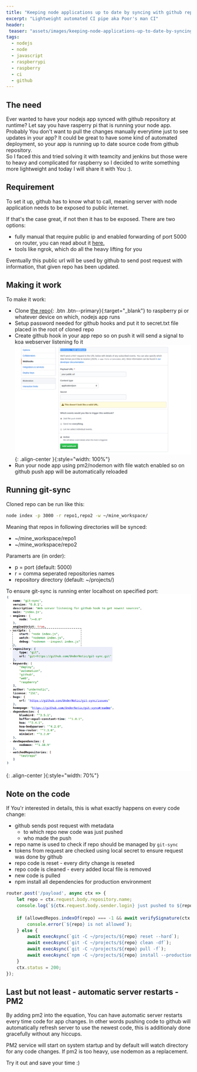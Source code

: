 ```yaml
---
title: "Keeping node applications up to date by syncing with github repo"
excerpt: "Lightweight automated CI pipe aka Poor's man CI"
header:
 teaser: "assets/images/keeping-node-applications-up-to-date-by-syncing-with-github-repo/teaser.png"
tags: 
  - nodejs
  - node
  - javascript
  - raspberrypi
  - raspberry
  - ci
  - github
--- 
```


## The need
Ever wanted to have your nodejs app synced with github repository at runtime?
Let say you have rasperry pi that is running your node app.
Probably You don't want to pull the changes manually everytime just to see updates in your app? It could be great to have some kind of automated deployment, so your app is running up to date source code from github repository.  
So I faced this and tried solving it with teamcity and jenkins but those were to heavy and complicated for raspberry so I decided to write something more lightweight and today I will share it with You :).

## Requirement
To set it up, github has to know what to call, meaning server with node application needs to be exposed to public internet.

If that's the case great, if not then it has to be exposed.
There are two options:
- fully manual that require public ip and enabled forwarding of port 5000 on router, you can read about it [here.](https://deaddesk.top/exposing-local-server-to-the-public-internet/)
- tools like ngrok, which do all the heavy lifting for you

Eventually this public url will be used by github to send post request with information, that given repo has been updated.

## Making it work
To make it work:
- Clone [the repo](https://github.com/UnderNotic/auto-deploy-raspberrypi){: .btn .btn--primary}{:target="_blank"} to raspberry pi or whatever device on which, nodejs app runs
- Setup password needed for github hooks and put it to secret.txt file placed in the root of cloned repo
- Create github hook in your app repo so on push it will send a signal to koa webserver listening fo it
![image-center](/assets/images/keeping-node-applications-up-to-date-by-syncing-with-github-repo/webhook.png){: .align-center }{:style="width: 100%"}
- Run your node app using pm2/nodemon with file watch enabled so on github push app will be automatically reloaded

## Running git-sync

Cloned repo can be run like this:
```bash
node index -p 3000 -r repo1,repo2 -w ~/mine_workspace/
```
Meaning that repos in following directories will be synced:
- ~/mine_workspace/repo1
- ~/mine_workspace/repo2

Paramerts are (in order):
- p = port (default: 5000)
- r = comma seperated repositories names
- repository directory (default: ~/projects/)

To ensure git-sync is running enter localhost on specified port:
![image-center](/assets/images/keeping-node-applications-up-to-date-by-syncing-with-github-repo/package.png){: .align-center }{:style="width: 70%"}

## Note on the code
If You'r interested in details, this is what exactly happens on every code change:
- github sends post request with metadata
    - to which repo new code was just pushed
    - who made the push
- repo name is used to check if repo should be managed by `git-sync`
- tokens from request are checked using local secret to ensure request was done by github
- repo code is reset - every dirty change is reseted
- repo code is cleaned - every added local file is removed
- new code is pulled
- npm install all dependencies for production environment

```javascript
router.post('/payload', async ctx => {
    let repo = ctx.request.body.repository.name;
    console.log(`${ctx.request.body.sender.login} just pushed to ${repo}`);

    if (allowedRepos.indexOf(repo) === -1 && await verifySignature(ctx.request, secretTokenPromise)) {
        console.error(`${repo} is not allowed`);
    } else {
        await execAsync(`git -C ~/projects/${repo} reset --hard`);
        await execAsync(`git -C ~/projects/${repo} clean -df`);
        await execAsync(`git -C ~/projects/${repo} pull -f`);
        await execAsync(`npm -C ~/projects/${repo} install --production`);
    }
    ctx.status = 200;
});
```

## Last but not least - automatic server restarts - PM2
By adding pm2 into the equation, You can have automatic server restarts every time code for app changes. In other words pushing code to github will automatically refresh server to use the newest code, this is additionaly done gracefully without any hiccups.

PM2 service will start on system startup and by default will watch directory for any code changes.
If pm2 is too heavy, use nodemon as a replacement.

Try it out and save your time :)
